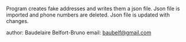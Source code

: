 Program creates fake addresses and writes them a json file.
Json file is imported and phone numbers are deleted.
Json file is updated with changes.

author: Baudelaire Belfort-Bruno
email: baubelf@gmail.com

